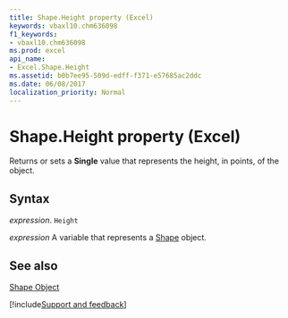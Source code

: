 ```yaml
---
title: Shape.Height property (Excel)
keywords: vbaxl10.chm636098
f1_keywords:
- vbaxl10.chm636098
ms.prod: excel
api_name:
- Excel.Shape.Height
ms.assetid: b0b7ee95-509d-edff-f371-e57685ac2ddc
ms.date: 06/08/2017
localization_priority: Normal
---
```



# Shape.Height property (Excel)

Returns or sets a  **Single** value that represents the height, in points, of the object.


## Syntax

_expression_. `Height`

_expression_ A variable that represents a [Shape](./Excel.Shape.md) object.


## See also


[Shape Object](Excel.Shape.md)

[!include[Support and feedback](~/includes/feedback-boilerplate.md)]